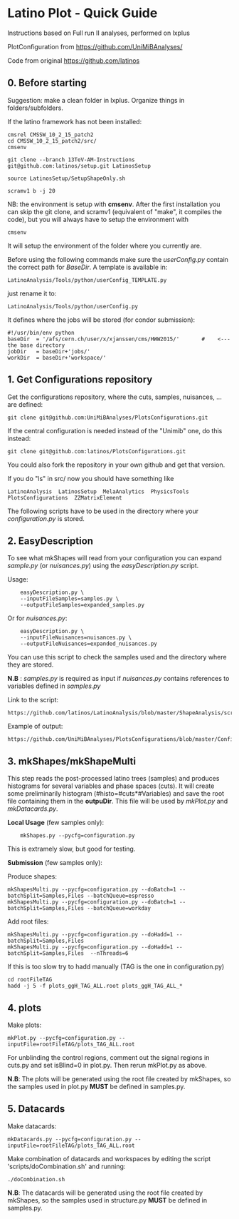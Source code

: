 # Latino Plot - Quick Guide 

Instructions based on Full run II analyses, performed on lxplus

PlotConfiguration from https://github.com/UniMiBAnalyses/

Code from original https://github.com/latinos


## 0. Before starting

Suggestion: make a clean folder in lxplus. Organize things in folders/subfolders.

If the latino framework has not been installed:


    cmsrel CMSSW_10_2_15_patch2
    cd CMSSW_10_2_15_patch2/src/
    cmsenv
    
    git clone --branch 13TeV-AM-Instructions  git@github.com:latinos/setup.git LatinosSetup
    
    source LatinosSetup/SetupShapeOnly.sh
    
    scramv1 b -j 20

    
NB: the environment is setup with **cmsenv**.
After the first installation you can skip the git clone, and scramv1 (equivalent of "make", it compiles the code),
but you will always have to setup the environment with

    cmsenv
    
It will setup the environment of the folder where you currently are.

Before using the following commands make sure the *userConfig.py*
contain the correct path for *BaseDir*.
A template is available in:

    LatinoAnalysis/Tools/python/userConfig_TEMPLATE.py
    
just rename it to:

    LatinoAnalysis/Tools/python/userConfig.py

It defines where the jobs will be stored (for condor submission):

    #!/usr/bin/env python
    baseDir  = '/afs/cern.ch/user/x/xjanssen/cms/HWW2015/'       #    <--- the base directory
    jobDir   = baseDir+'jobs/'
    workDir  = baseDir+'workspace/'



## 1. Get Configurations repository

Get the configurations repository, where the cuts, samples, nuisances, ... are defined:

    git clone git@github.com:UniMiBAnalyses/PlotsConfigurations.git
    
If the central configuration is needed instead of the "Unimib" one, do this instead:

    git clone git@github.com:latinos/PlotsConfigurations.git

You could also fork the repository in your own github and get that version.
    
If you do "ls" in src/ now you should have something like

    LatinoAnalysis  LatinosSetup  MelaAnalytics  PhysicsTools  PlotsConfigurations  ZZMatrixElement


 
The following scripts have to be used in the directory where your *configuration.py*
is stored. 


## 2. EasyDescription
To see what mkShapes will read from your configuration you can 
expand *sample.py* (or *nuisances.py*) using the *easyDescription.py* script.

Usage:

        easyDescription.py \
        --inputFileSamples=samples.py \
        --outputFileSamples=expanded_samples.py

Or for *nuisances.py*:

        easyDescription.py \
        --inputFileNuisances=nuisances.py \
        --outputFileNuisances=expanded_nuisances.py
        
You can use this script to check the samples used and the directory where they are stored.

**N.B** : *samples.py* is required as input if *nuisances.py* contains references to variables defined in *samples.py* 

Link to the script:

    https://github.com/latinos/LatinoAnalysis/blob/master/ShapeAnalysis/scripts/easyDescription.py

Example of output:

    https://github.com/UniMiBAnalyses/PlotsConfigurations/blob/master/Configurations/VBS/2016Optimization/expandedScripts/expanded_samples.py

    
## 3. mkShapes/mkShapeMulti

This step reads the post-processed latino trees (samples) and produces histograms 
for several variables and phase spaces (cuts).
It will create some preliminarily histogram (#histo=#cuts*#Variables)
and save the root file containing them in the **outpuDir**. This file
will be used by *mkPlot.py* and *mkDatacards.py*.

**Local Usage** (few samples only):

        mkShapes.py --pycfg=configuration.py

This is extramely slow, but good for testing.

**Submission** (few samples only):

Produce shapes:

    mkShapesMulti.py --pycfg=configuration.py --doBatch=1 --batchSplit=Samples,Files --batchQueue=espresso
    mkShapesMulti.py --pycfg=configuration.py --doBatch=1 --batchSplit=Samples,Files --batchQueue=workday 

Add root files:

    mkShapesMulti.py --pycfg=configuration.py --doHadd=1 --batchSplit=Samples,Files
    mkShapesMulti.py --pycfg=configuration.py --doHadd=1 --batchSplit=Samples,Files  --nThreads=6
    
If this is too slow try to hadd manually (TAG is the one in configuration.py)

    cd rootFileTAG
    hadd -j 5 -f plots_ggH_TAG_ALL.root plots_ggH_TAG_ALL_* 

    
## 4. plots

Make plots:

    mkPlot.py --pycfg=configuration.py --inputFile=rootFileTAG/plots_TAG_ALL.root

For unblinding the control regions, comment out the signal regions in cuts.py and set isBlind=0 in plot.py. Then rerun mkPlot.py as above. 

**N.B**: The plots will be generated using the root file created by mkShapes, so
the samples used in plot.py **MUST** be defined in samples.py.


## 5. Datacards

Make datacards:

    mkDatacards.py --pycfg=configuration.py --inputFile=rootFileTAG/plots_TAG_ALL.root

Make combination of datacards and workspaces by editing the script 'scripts/doCombination.sh' and running:

    ./doCombination.sh

**N.B**: The datacards will be generated using the root file created by mkShapes, so
the samples used in structure.py **MUST** be defined in samples.py.
